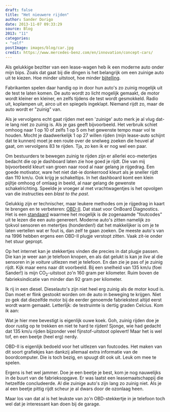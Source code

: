 ```yaml
---
draft: false
title: "Het nieuwere rijden"
author: Sander Dorigo
date: 2013-11-07 09:33:29
source: Blog
2013: "11"
categories:
- "self"
postImage: images/blog/car.jpg
credit: https://www.mercedes-benz.com/en/innovation/concept-cars/
---
```


Als gelukkige bezitter van een lease-wagen heb ik een moderne auto onder mijn bips. Zoals dat gaat bij die dingen is het belangrijk om een zuinige auto uit te kiezen. Hoe minder uitstoot, hoe minder [bijtelling](http://nl.wikipedia.org/wiki/Priv%C3%A9gebruik_auto).

<!--more-->

Fabrikanten spelen daar handig op in door hun auto's zo zuinig mogelijk uit de test te laten komen. De auto wordt zo licht mogelijk gemaakt, de motor wordt kleiner en kleiner, en zelfs tijdens de test wordt gesmokkeld. Radio uit, koplampen uit, airco uit en spiegels ingeklapt. Niemand rijdt zo, maar de auto wordt er "zuinig" van.

Als je vervolgens echt gaat rijden met een 'zuinige' auto merk je al vlug dat-ie lang niet zo zuinig is. Als je gas geeft bijvoorbeeld. Het verbruik schiet omhoog naar 1 op 10 of zelfs 1 op 5 om het gewenste tempo maar vol te houden. Mocht je daadwerkelijk 1 op 27 willen rijden (mijn lease-auto schijnt dat te kunnen) moet je een route over de snelweg zoeken die heuvel af gaat, om vervolgens 83 te rijden. Tja, zo ken ik er nog wel een paar.

Om bestuurders te bewegen zuinig te rijden zijn er allerlei eco-metertjes bedacht die op je dashboard laten zie hoe goed je rijdt. Die van mij bijvoorbeeld kleurt van groen naar rood al naar gelang je rijgedrag. Een goede motivator, ware het niet dat-ie donkerrood kleurt als je sneller rijdt dan 110 km/u. Ook krijg je schakeltips. In het dashboard komt een klein pijltje omhoog of omlaag in beeld, al naar gelang de gewenste schakelrichting. Speelde je vroeger al met vrachtwagentjes is het opvolgen van die instructies een *blast to the past*.

Gelukkig zijn er technischer, maar leukere methodes om je rijgedrag in kaart te brengen en te verbeteren: [OBD-II](http://en.wikipedia.org/wiki/OBD-II_PIDs). Dat staat voor OnBoard Diagnostics. Het is een [standaard](http://nl.wikipedia.org/wiki/Norm_(standaard)) waarmee het mogelijk is de zogenaamde "foutcodes" uit te lezen die een auto genereert. Moderne auto's zitten namelijk zo tjokvol sensoren en metertjes (honderden!) dat het makkelijker is om je te laten vertellen wat er fout is, dan zelf te gaan zoeken. De meeste auto's van na 1996 hebben ergens een OBD-II plugje verstopt zitten. Vaak zit-ie onder het stuur gepropt.

Op het internet kan je stekkertjes vinden die precies in dat plugje passen. Die kan je weer aan je telefoon knopen, en als dat gelukt is kan je *live* al die sensoren in je *voiture* uitlezen met je telefoon. En dan zie je pas of je zuinig rijdt. Kijk maar eens naar dit voorbeeld. Bij een snelheid van 135 km/u (foei Sander!) is mijn CO<sub>2</sub>-uitstoot zo'n 160 gram per kilometer. Ruim boven de fabrieksindicatie van minder dan 92 gram per kilometer.

Ik rij in een diesel. Dieselauto's zijn niet heel erg zuinig als de motor koud is. Dan moet er flink gestookt worden om de auto in beweging te krijgen. Niet zo gek dat diezelfde motor bij de eerder genoemde fabriekstest altijd eerst wordt warm gemaakt. Letterlijk: de testruimte is dertig graden Celcius. Kom ik aan:

Wat je hier mee bevestigt is eigenlijk ouwe koek. Goh, zuinig rijden doe je door rustig op te trekken en niet te hard te rijden! Sjonge, wie had gedacht dat 135 km/u rijden bijzonder veel fijnstof-uitstoot oplevert! Maar het is wel tof, en een beetje (heel erg) nerdy.

OBD-II is eigenlijk bedoeld voor het uitlezen van foutcodes. Het maken van dit soort grafiekjes kan dankzij allemaal extra informatie van de boordcomputer. Die is toch bezig, en spuugt dit ook uit. Leuk om mee te spelen.

 Ergens is het wel jammer. Doe je een beetje je best, kom je nog nauwelijks in de buurt van de fabrieksopgave. Er was laatst een leasemaatschappij die hetzelfde concludeerde. Al die zuinige auto's zijn lang zo zuinig niet. Als je al een beetje pittig rijdt scheur je al dwars door de ozonlaag heen.

Maar los van dat al is het leukste van zo'n OBD-stekkertje in je telefoon toch wel dat je interessant kan doen bij de garage.
